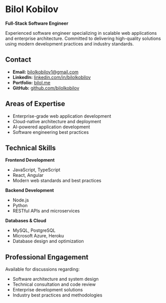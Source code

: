 # Bilol Kobilov

**Full-Stack Software Engineer**

Experienced software engineer specializing in scalable web applications and enterprise architecture. Committed to delivering high-quality solutions using modern development practices and industry standards.

## Contact

- **Email:** [bilolkobilov1@gmail.com](mailto:bilolkobilov1@gmail.com)
- **LinkedIn:** [linkedin.com/in/bilolkobilov](http://www.linkedin.com/in/bilolkobilov)
- **Portfolio:** [bilol.me](https://www.bilol.me/en)
- **GitHub:** [github.com/bilolkobilov](https://github.com/bilolkobilov)

## Areas of Expertise

- Enterprise-grade web application development
- Cloud-native architecture and deployment
- AI-powered application development
- Software engineering best practices

## Technical Skills

**Frontend Development**
- JavaScript, TypeScript
- React, Angular
- Modern web standards and best practices

**Backend Development**
- Node.js
- Python
- RESTful APIs and microservices

**Databases & Cloud**
- MySQL, PostgreSQL
- Microsoft Azure, Heroku
- Database design and optimization

## Professional Engagement

Available for discussions regarding:
- Software architecture and system design
- Technical consultation and code review
- Enterprise development solutions
- Industry best practices and methodologies

